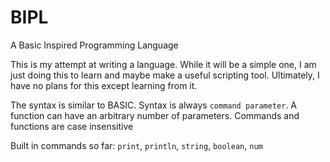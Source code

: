 # BIPL
A Basic Inspired Programming Language

This is my attempt at writing a language. While it will be a simple one, I am just doing this to learn and maybe make a useful scripting tool. Ultimately, I have no plans for this except learning from it.

The syntax is similar to BASIC. Syntax is always 
`command parameter`. A function can have an arbitrary number of parameters. Commands and functions are case insensitive

Built in commands so far:
`print`, `println`, `string`, `boolean`, `num`